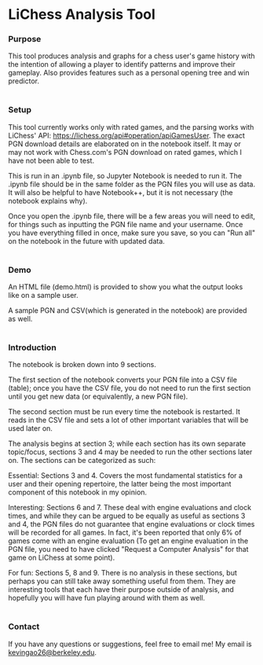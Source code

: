 # LiChess Analysis Tool

### Purpose
This tool produces analysis and graphs for a chess user's game history with the intention of allowing a player to identify patterns and improve their gameplay. Also provides features such as a personal opening tree and win predictor.
<br><br>

### Setup
This tool currently works only with rated games, and the parsing works with LiChess' API: https://lichess.org/api#operation/apiGamesUser. The exact PGN download details are elaborated on in the notebook itself. It may or may not work with Chess.com's PGN download on rated games, which I have not been able to test.

This is run in an .ipynb file, so Jupyter Notebook is needed to run it. The .ipynb file should be in the same folder as the PGN files you will use as data. It will also be helpful to have Notebook++, but it is not necessary (the notebook explains why). 

Once you open the .ipynb file, there will be a few areas you will need to edit, for things such as inputting the PGN file name and your username. Once you have everything filled in once, make sure you save, so you can "Run all" on the notebook in the future with updated data.
<br><br>

### Demo
An HTML file (demo.html) is provided to show you what the output looks like on a sample user. 

A sample PGN and CSV(which is generated in the notebook) are provided as well.
<br><br>

### Introduction
The notebook is broken down into 9 sections.

The first section of the notebook converts your PGN file into a CSV file (table); once you have the CSV file, you do not need to run the first section until you get new data (or equivalently, a new PGN file).

The second section must be run every time the notebook is restarted. It reads in the CSV file and sets a lot of other important variables that will be used later on.

The analysis begins at section 3; while each section has its own separate topic/focus, sections 3 and 4 may be needed to run the other sections later on. The sections can be categorized as such:

Essential: Sections 3 and 4. Covers the most fundamental statistics for a user and their opening repertoire, the latter being the most important component of this notebook in my opinion.

Interesting: Sections 6 and 7. These deal with engine evaluations and clock times, and while they can be argued to be equally as useful as sections 3 and 4, the PGN files do not guarantee that engine evaluations or clock times will be recorded for all games. In fact, it's been reported that only 6% of games come with an engine evaluation (To get an engine evaluation in the PGN file, you need to have clicked "Request a Computer Analysis" for that game on LiChess at some point).

For fun: Sections 5, 8 and 9. There is no analysis in these sections, but perhaps you can still take away something useful from them. They are interesting tools that each have their purpose outside of analysis, and hopefully you will have fun playing around with them as well.
<br><br>

### Contact
If you have any questions or suggestions, feel free to email me!
My email is kevingao26@berkeley.edu.

